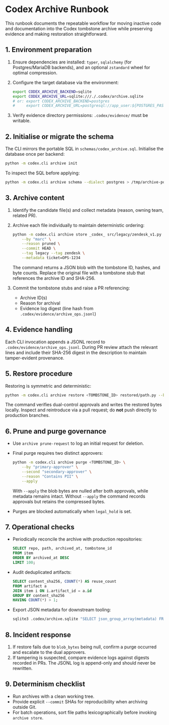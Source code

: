 # Codex Archive Runbook

This runbook documents the repeatable workflow for moving inactive code and documentation
into the Codex tombstone archive while preserving evidence and making restoration
straightforward.

## 1. Environment preparation

1. Ensure dependencies are installed: `typer`, `sqlalchemy` (for Postgres/MariaDB backends),
   and an optional `zstandard` wheel for optimal compression.
2. Configure the target database via the environment:

   ```bash
   export CODEX_ARCHIVE_BACKEND=sqlite
   export CODEX_ARCHIVE_URL=sqlite:///./.codex/archive.sqlite
   # or: export CODEX_ARCHIVE_BACKEND=postgres
   #     export CODEX_ARCHIVE_URL=postgresql://app_user:${POSTGRES_PASSWORD}@host:5432/codex
   ```
3. Verify evidence directory permissions: `.codex/evidence/` must be writable.

## 2. Initialise or migrate the schema

The CLI mirrors the portable SQL in `schemas/codex_archive.sql`. Initialise the database once
per backend:

```bash
python -m codex.cli archive init
```

To inspect the SQL before applying:

```bash
python -m codex.cli archive schema --dialect postgres > /tmp/archive-postgres.sql
```

## 3. Archive content

1. Identify the candidate file(s) and collect metadata (reason, owning team, related PR).
2. Archive each file individually to maintain deterministic ordering:

   ```bash
   python -m codex.cli archive store _codex_ src/legacy/zendesk_v1.py \
       --by "marc" \
       --reason pruned \
       --commit HEAD \
       --tag legacy --tag zendesk \
       --metadata ticket=OPS-1234
   ```

   The command returns a JSON blob with the tombstone ID, hashes, and byte counts. Replace
   the original file with a tombstone stub that references the archive ID and SHA-256.

3. Commit the tombstone stubs and raise a PR referencing:
   * Archive ID(s)
   * Reason for archival
   * Evidence log digest (line hash from `.codex/evidence/archive_ops.jsonl`)

## 4. Evidence handling

Each CLI invocation appends a JSONL record to `.codex/evidence/archive_ops.jsonl`. During PR
review attach the relevant lines and include their SHA-256 digest in the description to
maintain tamper-evident provenance.

## 5. Restore procedure

Restoring is symmetric and deterministic:

```bash
python -m codex.cli archive restore <TOMBSTONE_ID> restored/path.py --by "marc"
```

The command verifies dual-control approvals and writes the restored bytes locally. Inspect
and reintroduce via a pull request; do **not** push directly to production branches.

## 6. Prune and purge governance

* Use `archive prune-request` to log an initial request for deletion.
* Final purge requires two distinct approvers:

  ```bash
  python -m codex.cli archive purge <TOMBSTONE_ID> \
      --by "primary-approver" \
      --second "secondary-approver" \
      --reason "Contains PII" \
      --apply
  ```

  With `--apply` the blob bytes are nulled after both approvals, while metadata remains
  intact. Without `--apply` the command records approvals but retains the compressed bytes.

* Purges are blocked automatically when `legal_hold` is set.

## 7. Operational checks

* Periodically reconcile the archive with production repositories:

  ```sql
  SELECT repo, path, archived_at, tombstone_id
  FROM item
  ORDER BY archived_at DESC
  LIMIT 100;
  ```

* Audit deduplicated artifacts:

  ```sql
  SELECT content_sha256, COUNT(*) AS reuse_count
  FROM artifact a
  JOIN item i ON i.artifact_id = a.id
  GROUP BY content_sha256
  HAVING COUNT(*) > 1;
  ```

* Export JSON metadata for downstream tooling:

  ```bash
  sqlite3 .codex/archive.sqlite "SELECT json_group_array(metadata) FROM item" > artifacts.json
  ```

## 8. Incident response

1. If restore fails due to `blob_bytes` being null, confirm a purge occurred and escalate to
the dual approvers.
2. If tampering is suspected, compare evidence logs against digests recorded in PRs. The
   JSONL log is append-only and should never be rewritten.

## 9. Determinism checklist

* Run archives with a clean working tree.
* Provide explicit `--commit` SHAs for reproducibility when archiving outside Git.
* For batch operations, sort file paths lexicographically before invoking `archive store`.
